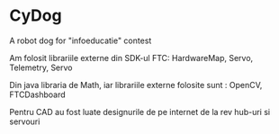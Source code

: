 # CyDog
A robot dog for "infoeducatie" contest

Am folosit librariile externe din SDK-ul FTC:
HardwareMap, Servo, Telemetry, Servo

Din java libraria de Math, iar librariile externe folosite sunt : OpenCV, FTCDashboard

Pentru CAD au fost luate designurile de pe internet de la rev hub-uri si servouri
